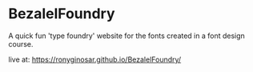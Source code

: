 # BezalelFoundry
A quick fun 'type foundry' website for the fonts created in a font design course.

live at: https://ronyginosar.github.io/BezalelFoundry/
